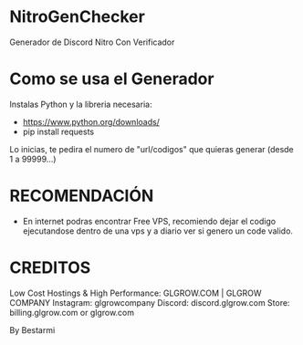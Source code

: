 # NitroGenChecker
Generador de Discord Nitro Con Verificador

# Como se usa el Generador
Instalas Python y la libreria necesaria:
  - https://www.python.org/downloads/
  - pip install requests
    
Lo inicias, te pedira el numero de "url/codigos" que quieras generar (desde 1 a 99999...)

# RECOMENDACIÓN
  - En internet podras encontrar Free VPS, recomiendo dejar
    el codigo ejecutandose dentro de una vps y a diario ver
    si genero un code valido.
# CREDITOS
 Low Cost Hostings & High Performance: GLGROW.COM | GLGROW COMPANY
 Instagram: glgrowcompany
 Discord: discord.glgrow.com
 Store: billing.glgrow.com or glgrow.com

 By Bestarmi
